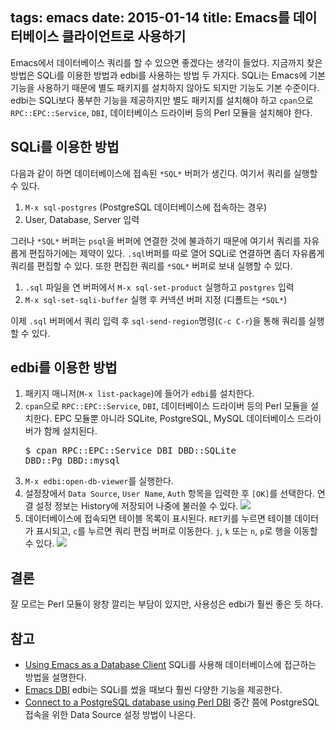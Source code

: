 tags: emacs
date: 2015-01-14
title: Emacs를 데이터베이스 클라이언트로 사용하기
---
Emacs에서 데이터베이스 쿼리를 할 수 있으면 좋겠다는 생각이 들었다. 지금까지 찾은 방법은 SQLi를 이용한 방법과 edbi를 사용하는 방법 두 가지다. SQLi는 Emacs에 기본 기능을 사용하기 때문에 별도 패키지를 설치하지 않아도 되지만 기능도 기본 수준이다. edbi는 SQLi보다 풍부한 기능을 제공하지만 별도 패키지를 설치해야 하고 `cpan`으로 `RPC::EPC::Service`, `DBI`, 데이터베이스 드라이버 등의 Perl 모듈을 설치해야 한다.<!--more-->

## SQLi를 이용한 방법
다음과 같이 하면 데이터베이스에 접속된 `*SQL*` 버퍼가 생긴다. 여기서 쿼리를 실행할 수 있다.
1. `M-x sql-postgres` (PostgreSQL 데이터베이스에 접속하는 경우)
2. User, Database, Server 입력

그러나 `*SQL*` 버퍼는 `psql`을 버퍼에 연결한 것에 불과하기 때문에 여기서 쿼리를 자유롭게 편집하기에는 제약이 있다. `.sql`버퍼를 따로 열어 SQLi로 연결하면 좀더 자유롭게 쿼리를 편집할 수 있다. 또한 편집한 쿼리를 `*SQL*` 버퍼로 보내 실행할 수 있다.

1. `.sql` 파일을 연 버퍼에서 `M-x sql-set-product` 실행하고 `postgres` 입력
2. `M-x sql-set-sqli-buffer` 실행 후 커넥션 버퍼 지정 (디폴트는 `*SQL*`)

이제 `.sql` 버퍼에서 쿼리 입력 후 `sql-send-region`명령(`C-c C-r`)을 통해 쿼리를 실행할 수 있다.

## edbi를 이용한 방법
1. 패키지 매니저(`M-x list-package`)에 들어가 `edbi`를 설치한다.
2. `cpan`으로 `RPC::EPC::Service`, `DBI`, 데이터베이스 드라이버 등의 Perl 모듈을 설치한다. EPC 모듈뿐 아니라 SQLite, PostgreSQL, MySQL 데이터베이스 드라이버가 함께 설치된다.<pre class="console">$ cpan RPC::EPC::Service DBI DBD::SQLite DBD::Pg DBD::mysql</pre>
3. `M-x edbi:open-db-viewer`를 실행한다.
4. 설정창에서 `Data Source`, `User Name`, `Auth` 항목을 입력한 후 `[OK]`를 선택한다. 연결 설정 정보는 History에 저장되어 나중에 불러쓸 수 있다.
![](1.png)
5. 데이터베이스에 접속되면 테이블 목록이 표시된다. `RET`키를 누르면 테이블 데이터가 표시되고, `c`를 누르면 쿼리 편집 버퍼로 이동한다. `j`, `k` 또는 `n`, `p`로 행을 이동할 수 있다.
![](2.png)

## 결론
잘 모르는 Perl 모듈이 왕창 깔리는 부담이 있지만, 사용성은 edbi가 훨씬 좋은 듯 하다.

## 참고
* [Using Emacs as a Database Client](http://emacsredux.com/blog/2013/06/13/using-emacs-as-a-database-client/)
SQLi를 사용해 데이터베이스에 접근하는 방법을 설명한다.
* [Emacs DBI](https://github.com/kiwanami/emacs-edbi)
edbi는 SQLi를 썼을 때보다 훨씬 다양한 기능을 제공한다.
* [Connect to a PostgreSQL database using Perl DBI](http://www.microhowto.info/howto/connect_to_a_postgresql_database_using_perl_dbi.html)
중간 쯤에 PostgreSQL 접속을 위한 Data Source 설정 방법이 나온다.
